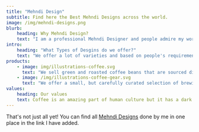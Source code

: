 ```yaml
---
title: "Mehndi Design"
subtitle: Find here the Best Mehndi Designs across the world.
image: /img/mehndi-designs.png
blurb:
    heading: Why Mehndi Design?
    text: "I am a professional Mehndi Designer and people admire my work across the world. Find my designs and you tell yourself what is the difference do you find?"
intro:
    heading: "What Types of Desgins do we offer?"
    text: "We offer a lot of varieties and based on people's requirements. We bring you fll hand mehndi designs, Bridal Mehndi designs, Finger Mehndi designs etc."
products:
    - image: img/illustrations-coffee.svg
      text: "We sell green and roasted coffee beans that are sourced directly from independent farmers and farm cooperatives. We’re proud to offer a variety of coffee beans grown with great care for the environment and local communities. Check our post or contact us directly for current availability."
    - image: /img/illustrations-coffee-gear.svg
      text: "We offer a small, but carefully curated selection of brewing gear and tools for every taste and experience level. No matter if you roast your own beans or just bought your first french press, you’ll find a gadget to fall in love with in our shop."
values:
    heading: Our values
    text: Coffee is an amazing part of human culture but it has a dark side too – one of colonialism and mindless abuse of natural resources and human lives. We want to turn this around and return the coffee trade to the drink’s exhilarating, empowering and unifying nature.
---
```


That's not just all yet! You can find all [Mehndi Designs](https://mehndidesign.io/) done by me in one place in the link I have added.
